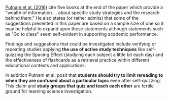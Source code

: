 <a href="http://psychnet.wustl.edu/memory/wp-content/uploads/2018/04/Putnam-et-al-2016_PPS.pdf" target="_blank" rel="noopener">Putnam et al. (2016)</a> cite five books at the end of the paper which provide a "wealth of information … about specific study strategies and the research behind them." He also states (or rather admits) that some of the suggestions presented in this paper are based on a sample size of one so it may be helpful to expand upon these statements although statements such as "Go to class" seem self-evident in supporting academic performance.

Findings and suggestions that could be investigated include verifying or repeating studies applying **the use of active study techniques** like self-quizzing the Spacing Effect (studying each subject a little bit each day) and the effectiveness of flashcards as a retrieval practice within different educational contexts and applications.

In addition Putnam et al. posit that **students should try to limit rereading to when they are confused about a particular topic** even after self-quizzing. This claim and **study groups that quiz and teach each other** are fertile ground for learning science investigation.